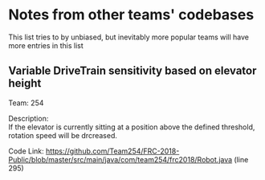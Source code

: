 # Notes from other teams' codebases
This list tries to by unbiased, but inevitably more popular teams will have more entries in this list

## Variable DriveTrain sensitivity based on elevator height
Team: 254

Description:<br>
If the elevator is currently sitting at a position above the defined threshold, rotation speed will be drcreased.

Code Link: https://github.com/Team254/FRC-2018-Public/blob/master/src/main/java/com/team254/frc2018/Robot.java (line 295)